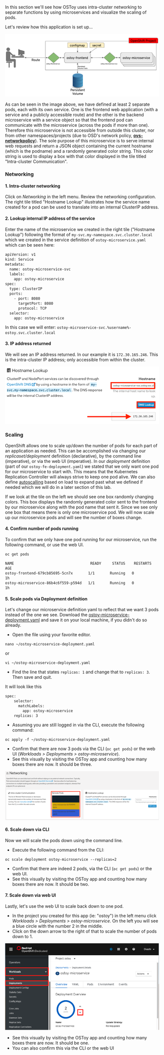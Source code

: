 In this section we'll see how OSToy uses intra-cluster networking to separate functions by using microservices and visualize the scaling of pods.

Let's review how this application is set up...

![OSToy Diagram](images/3-ostoy-arch.png)

As can be seen in the image above, we have defined at least 2 separate pods, each with its own service.  One is the frontend web application (with a service and a publicly accessible route) and the other is the backend microservice with a service object so that the frontend pod can communicate with the microservice (across the pods if more than one).  Therefore this microservice is not accessible from outside this cluster, nor from other namespaces/projects (due to OSD's network policy, [**ovs-networkpolicy**](https://docs.openshift.com/dedicated/3/admin_guide/managing_networking.html#admin-guide-networking-networkpolicy)).  The sole purpose of this microservice is to serve internal web requests and return a JSON object containing the current hostname (which is the podname) and a randomly generated color string.  This color string is used to display a box with that color displayed in the tile titled "Intra-cluster Communication".

### Networking

#### 1. Intra-cluster networking
Click on *Networking* in the left menu. Review the networking configuration. The right tile titled "Hostname Lookup" illustrates how the service name created for a pod can be used to translate into an internal ClusterIP address. 

#### 2. Lookup internal IP address of the service
Enter the name of the microservice we created in the right tile ("Hostname Lookup") following the format of `my-svc.my-namespace.svc.cluster.local` which we created in the service definition of `ostoy-microservice.yaml` which can be seen here:

```shell
apiVersion: v1
kind: Service
metadata:
  name: ostoy-microservice-svc
  labels:
    app: ostoy-microservice
spec:
  type: ClusterIP
  ports:
    - port: 8080
      targetPort: 8080
      protocol: TCP
  selector:
    app: ostoy-microservice
```

In this case we will enter: `ostoy-microservice-svc.%username%-ostoy.svc.cluster.local`

#### 3. IP address returned
We will see an IP address returned. In our example it is `172.30.165.246`.  This is the intra-cluster IP address; only accessible from within the cluster.

![ostoy DNS](images/8-ostoy-dns.png)

### Scaling
OpenShift allows one to scale up/down the number of pods for each part of an application as needed.  This can be accomplished via changing our *replicaset/deployment* definition (declarative), by the command line (imperative), or via the web UI (imperative). In our *deployment* definition (part of our `ostoy-fe-deployment.yaml`) we stated that we only want one pod for our microservice to start with. This means that the Kubernetes Replication Controller will always strive to keep one pod alive. We can also define [autoscalling](https://docs.openshift.com/container-platform/3.11/dev_guide/pod_autoscaling.html) based on load to expand past what we defined if needed which we will do in a later section of this lab.

If we look at the tile on the left we should see one box randomly changing colors. This box displays the randomly generated color sent to the frontend by our microservice along with the pod name that sent it. Since we see only one box that means there is only one microservice pod.  We will now scale up our microservice pods and will see the number of boxes change.

#### 4. Confirm number of pods running
To confirm that we only have one pod running for our microservice, run the following command, or use the web UI.

```execute
oc get pods
```

```shell
NAME                                   READY     STATUS    RESTARTS   AGE
ostoy-frontend-679cb85695-5cn7x       1/1       Running   0          1h
ostoy-microservice-86b4c6f559-p594d   1/1       Running   0          1h
```

#### 5. Scale pods via Deployment definition
Let's change our microservice definition yaml to reflect that we want 3 pods instead of the one we see. Download the [ostoy-microservice-deployment.yaml](https://raw.githubusercontent.com/openshift-cs/osdworkshop/master/OSD4/yaml/ostoy-microservice-deployment.yaml) and save it on your local machine, if you didn't do so already.

- Open the file using your favorite editor.

```execute
nano ~/ostoy-microservice-deployment.yaml
```

or

```execute
vi ~/ostoy-microservice-deployment.yaml
```

- Find the line that states `replicas: 1` and change that to `replicas: 3`. Then save and quit.

It will look like this

```shell
spec:
    selector:
      matchLabels:
        app: ostoy-microservice
    replicas: 3
```

- Assuming you are still logged in via the CLI, execute the following command:

```execute
oc apply -f ~/ostoy-microservice-deployment.yaml
```

- Confirm that there are now 3 pods via the CLI (`oc get pods`) or the web UI (*Workloads > Deployments > ostoy-microservice*).
- See this visually by visiting the OSToy app and counting how many boxes there are now.  It should be three.

![UI Scale](images/8-ostoy-colorspods.png)

#### 6. Scale down via CLI
Now we will scale the pods down using the command line.  

- Execute the following command from the CLI:

```execute
oc scale deployment ostoy-microservice --replicas=2
```

- Confirm that there are indeed 2 pods, via the CLI (`oc get pods`) or the web UI.
- See this visually by visiting the OSToy app and counting how many boxes there are now.  It should be two.

#### 7. Scale down via web UI
Lastly, let's use the web UI to scale back down to one pod.  

- In the project you created for this app (ie: "ostoy") in the left menu click *Workloads > Deployments > ostoy-microservice*.  On the left you will see a blue circle with the number 2 in the middle. 
- Click on the down arrow to the right of that to scale the number of pods down to 1.

![UI Scale](images/8-ostoy-uiscale1.png)

- See this visually by visiting the OSToy app and counting how many boxes there are now.  It should be one.
- You can also confirm this via the CLI or the web UI
